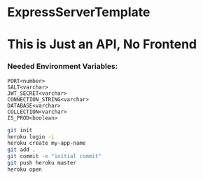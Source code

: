 # ExpressServerTemplate

# This is Just an API, No Frontend

### Needed Environment Variables:

```
PORT<number>
SALT<varchar>
JWT_SECRET<varchar>
CONNECTION_STRING<varchar>
DATABASE<varchar>
COLLECTION<varchar>
IS_PROD<boolean>
```

```sh
git init
heroku login -i
heroku create my-app-name
git add .
git commit -m "initial commit"
git push heroku master
heroku open
```